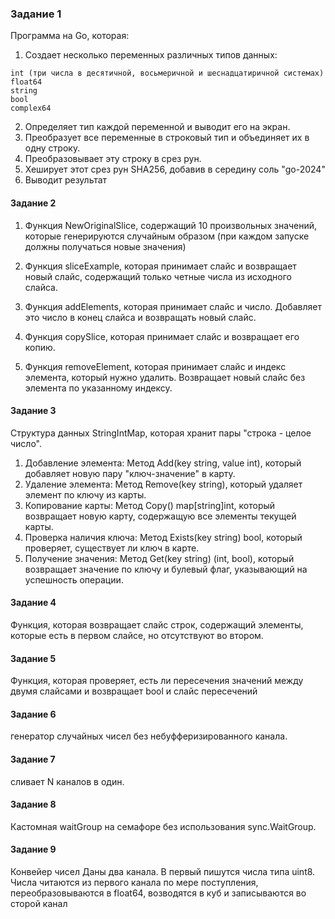 ### Задание 1
Программа на Go, которая:

1. Создает несколько переменных различных типов данных:
```   
int (три числа в десятичной, восьмеричной и шеснадцатиричной системах)
float64
string
bool
complex64
```
2. Определяет тип каждой переменной и выводит его на экран.
3. Преобразует все переменные в строковый тип и объединяет их в одну строку.
4. Преобразовывает эту строку в срез рун.
5. Хеширует этот срез рун SHA256, добавив в середину соль "go-2024"
6. Выводит результат



#### Задание 2
1. Функция NewOriginalSlice, содержащий 10 произвольных значений, которые генерируются случайным
образом (при каждом запуске должны получаться новые значения)
2. Функция sliceExample, которая принимает слайс и возвращает новый слайс, содержащий только четные числа из исходного слайса.

3. Функция addElements, которая принимает слайс и число. Добавляет это число в конец слайса и возвращать новый слайс.

4. Функция copySlice, которая принимает слайс и возвращает его копию.

5. Функция removeElement, которая принимает слайс и индекс элемента, который нужно удалить. Возвращает новый слайс без элемента по указанному индексу.

#### Задание 3
Структура данных StringIntMap, которая хранит пары "строка - целое число". 
1. Добавление элемента: Метод Add(key string, value int), который добавляет новую пару "ключ-значение" в карту.
2. Удаление элемента: Метод Remove(key string), который удаляет элемент по ключу из карты.
3. Копирование карты: Метод Copy() map[string]int, который возвращает новую карту, содержащую все элементы текущей карты.
4. Проверка наличия ключа: Метод Exists(key string) bool, который проверяет, существует ли ключ в карте.
5. Получение значения: Метод Get(key string) (int, bool), который возвращает значение по ключу и булевый флаг, указывающий на успешность операции.

#### Задание 4
Функция, которая возвращает слайс строк, содержащий элементы, которые есть в первом слайсе, но отсутствуют во втором.

#### Задание 5
Функция, которая проверяет, есть ли пересечения значений между двумя слайсами и возвращает bool и слайс пересечений

#### Задание 6
генератор случайных чисел без небуфферизированного канала.

#### Задание 7
сливает N каналов в один.

#### Задание 8
Кастомная waitGroup на семафоре без использования sync.WaitGroup.

#### Задание 9
Конвейер чисел
Даны два канала.
В первый пишутся числа типа uint8. Числа читаются из первого канала по мере поступления,
переобразовываются в float64, возводятся в куб и записываются во сторой канал
